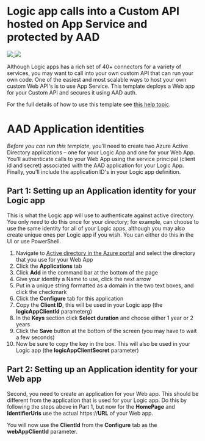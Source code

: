 # Logic app calls into a Custom API hosted on App Service and protected by AAD

<a href="https://portal.azure.com/#create/Microsoft.Template/uri/https%3A%2F%2Fraw.githubusercontent.com%2FTVDKoni%2Fazure-quickstart-templates%2Fmaster%2F201-logic-app-custom-api%2Fazuredeploy.json" target="_blank">
    <img src="http://azuredeploy.net/deploybutton.png"/>
</a>
<a href="http://armviz.io/#/?load=https%3A%2F%2Fraw.githubusercontent.com%2FTVDKoni%2Fazure-quickstart-templates%2Fmaster%2F201-logic-app-custom-api%2Fazuredeploy.json" target="_blank">
    <img src="http://armviz.io/visualizebutton.png"/>
</a>

Although Logic apps has a rich set of 40+ connectors for a variety of services, you may want to call into your own custom API that can run your own code. One of the easiest and most scalable ways to host your own custom Web API's is to use App Service. This template deploys a Web app for your Custom API and secures it using AAD auth.

For the full details of how to use this template see [this help topic](https://azure.microsoft.com/en-us/documentation/articles/app-service-logic-custom-hosted-api/).

# AAD Application identities

*Before you can run this template*, you’ll  need to create two Azure Active Directory applications – one for your Logic App and one for your Web App.  You’ll authenticate calls to your Web App using the service principal (client id and secret) associated with the AAD application for your Logic App. Finally, you'll include the application ID's in your Logic app definition. 

## Part 1: Setting up an Application identity for your Logic app

This is what the Logic app will use to authenticate against active directory. You only *need* to do this once for your directory; for example, can choose to use the same identity for all of your Logic apps, although you may also create unique ones per Logic app if you wish. You can either do this in the UI or use PowerShell.

1. Navigate to [Active directory in the Azure portal](https://manage.windowsazure.com/#Workspaces/ActiveDirectoryExtension/directory) and select the directory that you use for your Web App
2. Click the **Applications** tab
3. Click **Add** in the command bar at the bottom of the page
4. Give your identity a Name to use, click the next arrow
5. Put in a unique string formatted as a domain in the two text boxes, and click the checkmark
6. Click the **Configure** tab for this application
7. Copy the **Client ID**, this will be used in your Logic app (the **logicAppClientId** parameterg)
8. In the **Keys** section click **Select duration** and choose either 1 year or 2 years
9. Click the **Save** button at the bottom of the screen (you may have to wait a few seconds)
10. Now be sure to copy the key in the box. This will also be used in your Logic app (the **logicAppClientSecret** parameter)

## Part 2: Setting up an Application identity for your Web app

Second, you need to create an application for your Web app. This should be different from the application that is used for your Logic app. Do this by following the steps above in Part 1, but now for the **HomePage** and **IdentifierUris** use the actual https://**URL** of your Web app.

You will now use the **ClientId** from the **Configure** tab as the **webAppClientId** parameter.
